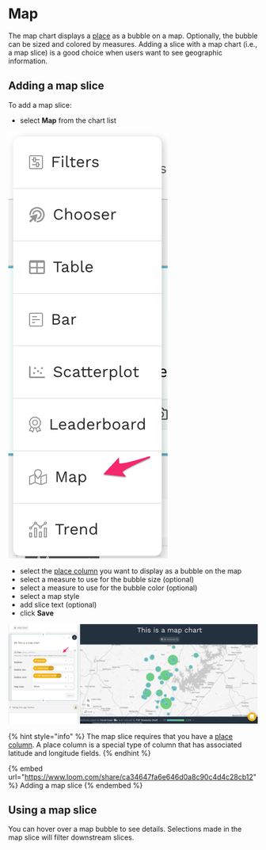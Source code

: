 # Map

The map chart displays a [place](../../data-sources/columns-and-measures.md#special-columns-place-and-time) as a bubble on a map. Optionally, the bubble can be sized and colored by measures. Adding a slice with a map chart (i.e., a map slice) is a good choice when users want to see geographic information. &#x20;

## Adding a map slice

To add a map slice:

* select **Map** from the chart list

![](<../../../.gitbook/assets/image (341).png>)

* select the [place column](../../data-sources/columns-and-measures.md#special-columns-place-and-time) you want to display as a bubble on the map
* select a measure to use for the bubble size (optional)
* select a measure to use for the bubble color (optional)
* select a map style
* add slice text (optional)
* click **Save**

![](<../../../.gitbook/assets/image (241).png>)

{% hint style="info" %}
The map slice requires that you have a [place column](../../data-sources/columns-and-measures.md#special-columns-place-and-time).  A place column is a special type of column that has associated latitude and longitude fields.
{% endhint %}

{% embed url="https://www.loom.com/share/ca34647fa6e646d0a8c90c4d4c28cb12" %}
Adding a map slice
{% endembed %}

## Using a map slice

You can hover over a map bubble to see details. Selections made in the map slice will filter downstream slices.&#x20;

